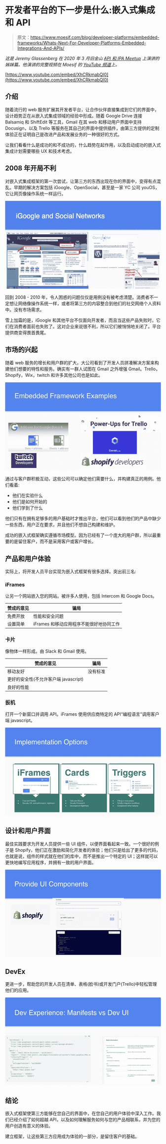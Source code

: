 # 开发者平台的下一步是什么:嵌入式集成和 API

> 原文：<https://www.moesif.com/blog/developer-platforms/embedded-frameworks/Whats-Next-For-Developer-Platforms-Embedded-Integrations-And-APIs/>

*这是 Jeremy Glassenberg 在 2020 年 3 月旧金山 [API 和 IPA Meetup](https://www.meetup.com/apiipa/) 上演讲的姊妹篇。他演讲的完整视频在 Moesif 的 [YouTube 频道](https://youtu.be/XhCRkmabQl0)上。*

[https://www.youtube.com/embed/XhCRkmabQl0](https://www.youtube.com/embed/XhCRkmabQl0)

## 介绍

随着流行的 web 服务扩展其开发者平台，让合作伙伴直接集成到它们的界面中，设计趋势正在从嵌入式集成领域的经验中形成。随着 Google Drive 连接 Balsamiq 和 ShiftEdit 等工具，Gmail 在其 web 和移动用户界面中支持 Docusign，以及 Trello 等服务在其自己的界面中提供插件，由第三方提供的定制体验正在证明自己是改进产品和发展业务的一种很好的方式。

让我们看看什么是成功的和不成功的，什么趋势在起作用，以及启动成功的嵌入式集成计划需要哪些 UX 和技术考虑。

## 2008 年开局不利

对嵌入式集成框架的第一次尝试，让第三方的东西出现在你的界面中，变得有点混乱。早期的解决方案包括 iGoogle、OpenSocial，甚至是一家 YC 公司 youOS，它让网页像操作系统一样运行。

![Historical embedded frameworks from Google and Social Networks](img/b640949f6e36e366d76a25979e0c121b.png)

回到 2008 - 2010 年，令人困惑的问题仅仅是用例没有被考虑清楚。消费者不一定想让网络像操作系统一样，或者将第三方的内容整合到他们的社交网络个人资料中。没有市场需求。

雪上加霜的是，iGoogle 和其他平台不仅面向开发者，而且当这些产品失败时，它们在消费者面前也失败了。这对企业来说很不利，所以它们被悄悄地关闭了。平台提供商变得畏首畏尾。

## 市场的兴起

随着 web 服务的增长和用户群的扩大，大公司看到了开发人员拼凑解决方案来构建他们想要的特性和服务。确实有一群人试图在 Gmail 之外增强 Gmail。Trello，Shopify，Wix，twitch 和许多其他公司也是如此。

![Successful marketplace frameworks](img/c7f47ef6588a5581557d7a7e166714fe.png)

通过与客户群积极互动，这些公司可以确定他们需要什么，并构建真正的用例。他们看着:

*   他们在实验什么
*   他们是如何开始的
*   他们学到了什么

他们只有在拥有足够多的用户基础时才推出平台，他们可以看到他们的产品中缺少一些东西，用户正在要求，并且他们不想自己构建和维护。

成功的嵌入式框架确实遵循市场模型。因为已经有了一个庞大的用户群，所以最重要的是留住客户，而不是采用客户或客户增长。

## 产品和用户体验

实际上，将开发人员平台实现为嵌入式框架有很多选择。突出前三名:

### iFrames

让另一个网站嵌入您的网站。被许多人使用，包括 Intercom 和 Google Docs。

| 赞成的意见 | 骗局 |
| --- | --- |
| 免费开放 | 性能和安全问题 |
| 设置简单 | iFrames 和移动应用程序不能很好地协同工作 |

### 卡片

像物体一样形成。由 Slack 和 Gmail 使用。

| 赞成的意见 | 骗局 |
| --- | --- |
| 移动友好 | 没有标准 |
| 更好的安全性(不允许客户端 javascript) |   |
| 良好的性能 |   |

### 扳机

打开一个新窗口并调用 API。iFrames 使用供应商特定的 API“编程语言”调用客户端 javascript。

![Implementation options](img/f4468004ef6cabae6603f359ee707e53.png)

## 设计和用户界面

最佳实践要求为开发人员提供一些 UI 组件，以便界面看起来一致。一个很好的例子是 Shopify，他们正在激励和简化开发者的体验；他们只是给出了更多的代码，也就是说，组件的样式就在他们的库中，而不是推出一个特定的 UI；这样就可以更快地编写应用程序，并拥有一致的用户界面。

![Implementation options](img/9754e4e220b034bed20e7aa3b58669d3.png)

## DevEx

更进一步，帮助您的开发人员在清单、表格(脸书)或开发门户(Trello)中轻松管理他们的应用。

![Manifests](img/4d682611ef01334f594f6831e0b3b467.png)

## 结论

嵌入式框架使第三方能够在您自己的界面中，在您自己的用户体验中深入工作。我们已经介绍了如何超越 API，以及如何理解服务如何与您的产品相联系，并为您的用户创造有意义的体验。

建立框架，让这些第三方应用成为体验的一部分，是留住客户的基础。